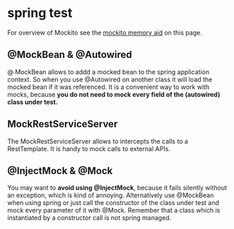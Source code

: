 # spring test

For overview of Mockito see the [mockito memory aid](../mockito-memoery-aid.md) on this page.




## @MockBean & @Autowired

@ MockBean allows to addd a mocked bean to the spring application context. So when you use  @Autowired on another class it will load the mocked bean if it was referenced. It is a convenient way to work with mocks, because **you do not need to mock every field of the (autowired) class under test.** 

## MockRestServiceServer

The MockRestServiceServer allows to intercepts the calls to a RestTemplate. It is handy to mock calls to external APIs.


## @InjectMock & @Mock 

You may want to **avoid using @InjectMock**, because it fails silently without an exception, which is kind of annoying. Alternatively use @MockBean when using spring or just call the constructor of the class under test and mock every parameter of it with @Mock. Remember that a class which is instantiated by a constructor call is not spring managed.



